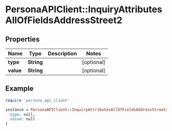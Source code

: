 # PersonaAPIClient::InquiryAttributesAllOfFieldsAddressStreet2

## Properties

| Name | Type | Description | Notes |
| ---- | ---- | ----------- | ----- |
| **type** | **String** |  | [optional] |
| **value** | **String** |  | [optional] |

## Example

```ruby
require 'persona_api_client'

instance = PersonaAPIClient::InquiryAttributesAllOfFieldsAddressStreet2.new(
  type: null,
  value: null
)
```

